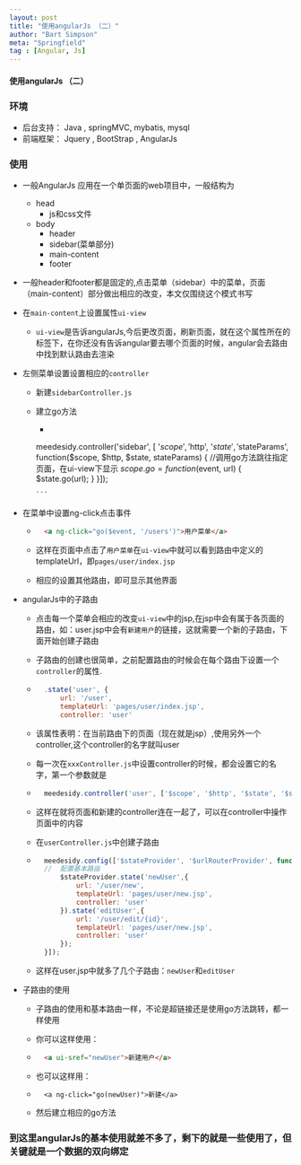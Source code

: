 ```yaml
---
layout: post
title: "使用angularJs （二）"
author: "Bart Simpson"
meta: "Springfield"
tag : [Angular, Js]
---
```


#### 使用angularJs （二）
### 环境
- 后台支持： Java , springMVC, mybatis, mysql
- 前端框架： Jquery , BootStrap , AngularJs

### 使用
* 一般AngularJs 应用在一个单页面的web项目中，一般结构为
	* head
		* js和css文件
	* body
		* header
		* sidebar(菜单部分)
		* main-content
		* footer
* 一般header和footer都是固定的,点击菜单（sidebar）中的菜单，页面（main-content）部分做出相应的改变，本文仅围绕这个模式书写
* 在`main-content`上设置属性`ui-view`
	* `ui-view`是告诉angularJs,今后更改页面，刷新页面，就在这个属性所在的标签下，在你还没有告诉angular要去哪个页面的时候，angular会去路由中找到默认路由去渲染
* 左侧菜单设置设置相应的`controller`
	* 新建`sidebarController.js`
	* 建立go方法
		* ```javascript
         meedesidy.controller('sidebar', [ '$scope', '$http', '$state', '$stateParams', function($scope, $http, $state, stateParams) {
                 //调用go方法跳往指定页面，在ui-view下显示
                 $scope.go = function($event, url) {
                     $state.go(url);
                 }
         }]);

          ```

* 在菜单中设置ng-click点击事件
	* ```html
        <a ng-click="go($event, '/users')">用户菜单</a>

      ```

	* 这样在页面中点击了`用户菜单`在`ui-view`中就可以看到路由中定义的templateUrl，即`pages/user/index.jsp`

	* 相应的设置其他路由，即可显示其他界面

* angularJs中的子路由
	* 点击每一个菜单会相应的改变`ui-view`中的jsp,在jsp中会有属于各页面的路由，如：user.jsp中会有`新建用户`的链接，这就需要一个新的子路由，下面开始创建子路由
	* 子路由的创建也很简单，之前配置路由的时候会在每个路由下设置一个`controller`的属性.
	* ```javascript
		.state('user', {
			url: '/user',
			templateUrl: 'pages/user/index.jsp',
			controller: 'user'
	  ```
	* 该属性表明：在当前路由下的页面（现在就是jsp）,使用另外一个controller,这个controller的名字就叫user
	* 每一次在`xxxController.js`中设置controller的时候，都会设置它的名字，第一个参数就是
	* ```javascript
		meedesidy.controller('user', ['$scope', '$http', '$state', '$stateParams', function($scope, $http, $state, $stateParams) {
	  ```
	* 这样在就将页面和新建的controller连在一起了，可以在controller中操作页面中的内容

	* 在`userController.js`中创建子路由
	* ```javascript
		meedesidy.config(['$stateProvider', '$urlRouterProvider', function($stateProvider, $urlRouterProvider) {
		//	配置基本路由
			$stateProvider.state('newUser',{
				url: '/user/new',
				templateUrl: 'pages/user/new.jsp',
				controller: 'user'
			}).state('editUser',{
				url: '/user/edit/{id}',
				templateUrl: 'pages/user/new.jsp',
				controller: 'user'
			});
		}]);
	  ```
	* 这样在user.jsp中就多了几个子路由：`newUser`和`editUser`

* 子路由的使用
	* 子路由的使用和基本路由一样，不论是超链接还是使用go方法跳转，都一样使用
	* 你可以这样使用：

	* ```html
		<a ui-sref="newUser">新建用户</a>
	  ```
	* 也可以这样用：
	* ```
		<a ng-click="go(newUser)">新建</a>
	  ```
	* 然后建立相应的go方法

### 到这里angularJs的基本使用就差不多了，剩下的就是一些使用了，但关键就是一个数据的双向绑定


